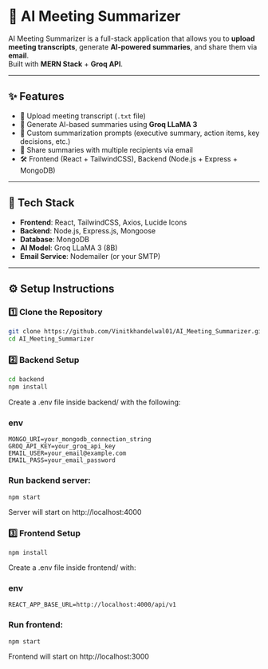 # 📝 AI Meeting Summarizer

AI Meeting Summarizer is a full-stack application that allows you to **upload meeting transcripts**, generate **AI-powered summaries**, and share them via **email**.  
Built with **MERN Stack** + **Groq API**.

---

## ✨ Features
- 📂 Upload meeting transcript (`.txt` file)
- 🤖 Generate AI-based summaries using **Groq LLaMA 3**
- 🎯 Custom summarization prompts (executive summary, action items, key decisions, etc.)
- 📧 Share summaries with multiple recipients via email
- 🛠️ Frontend (React + TailwindCSS), Backend (Node.js + Express + MongoDB)

---

## 🚀 Tech Stack
- **Frontend**: React, TailwindCSS, Axios, Lucide Icons  
- **Backend**: Node.js, Express.js, Mongoose  
- **Database**: MongoDB  
- **AI Model**: Groq LLaMA 3 (8B)  
- **Email Service**: Nodemailer (or your SMTP)  

---

## ⚙️ Setup Instructions

### 1️⃣ Clone the Repository
```bash
git clone https://github.com/Vinitkhandelwal01/AI_Meeting_Summarizer.git
cd AI_Meeting_Summarizer
```

### 2️⃣ Backend Setup
```bash
cd backend
npm install
```
Create a .env file inside backend/ with the following:

### env
```PORT=4000
MONGO_URI=your_mongodb_connection_string
GROQ_API_KEY=your_groq_api_key
EMAIL_USER=your_email@example.com
EMAIL_PASS=your_email_password
```
### Run backend server:
```
npm start 
```
Server will start on http://localhost:4000

### 3️⃣ Frontend Setup
```cd ../frontend
npm install
```
Create a .env file inside frontend/ with:

### env
```
REACT_APP_BASE_URL=http://localhost:4000/api/v1
```

### Run frontend:
```
npm start
```
Frontend will start on http://localhost:3000
